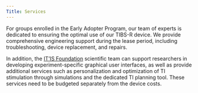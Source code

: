 ```yaml
---
Title: Services
---
```


For groups enrolled in the Early Adopter Program, our team of experts is dedicated to ensuring the optimal use of our TIBS-R device. We provide comprehensive engineering support during the lease period, including troubleshooting, device replacement, and repairs.

In addition, the [IT’IS Foundation](https://www.itis.swiss/) scientific team can support researchers in developing experiment-specific graphical user interfaces, as well as provide additional services such as personalization and optimization of TI stimulation through simulations and the dedicated TI planning tool. These services need to be budgeted separately from the device costs.
